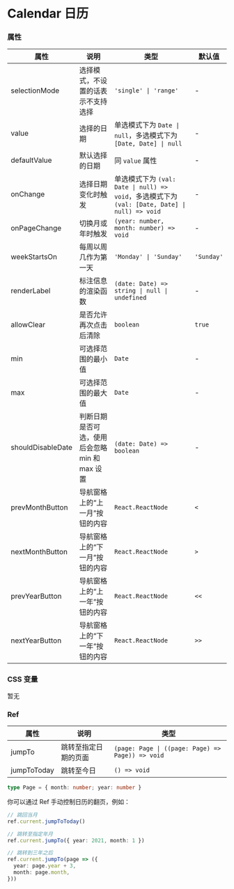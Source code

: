 # Calendar 日历 <Experimental></Experimental>

<code src="./demos/demo1.tsx"></code>
<code src="./demos/demo2.tsx"></code>
<code src="./demos/demo3.tsx"></code>

### 属性

| 属性              | 说明                                           | 类型                                                                                           | 默认值     |
| ----------------- | ---------------------------------------------- | ---------------------------------------------------------------------------------------------- | ---------- |
| selectionMode     | 选择模式，不设置的话表示不支持选择             | `'single' \| 'range'`                                                                          | -          |
| value             | 选择的日期                                     | 单选模式下为 `Date \| null`，多选模式下为 `[Date, Date] \| null`                               | -          |
| defaultValue      | 默认选择的日期                                 | 同 `value` 属性                                                                                | -          |
| onChange          | 选择日期变化时触发                             | 单选模式下为 `(val: Date \| null) => void`，多选模式下为 `(val: [Date, Date] \| null) => void` | -          |
| onPageChange      | 切换月或年时触发                               | `(year: number, month: number) => void`                                                        | -          |
| weekStartsOn      | 每周以周几作为第一天                           | `'Monday' \| 'Sunday'`                                                                         | `'Sunday'` |
| renderLabel       | 标注信息的渲染函数                             | `(date: Date) => string \| null \| undefined`                                                  | -          |
| allowClear        | 是否允许再次点击后清除                         | `boolean`                                                                                      | `true`     |
| min               | 可选择范围的最小值                             | `Date`                                                                                         | -          |
| max               | 可选择范围的最大值                             | `Date`                                                                                         | -          |
| shouldDisableDate | 判断日期是否可选，使用后会忽略 min 和 max 设置 | `(date: Date) => boolean`                                                                      | -          |
| prevMonthButton   | 导航窗格上的“上一月”按钮的内容                 | `React.ReactNode`                                                                              | `<`        |
| nextMonthButton   | 导航窗格上的“下一月”按钮的内容                 | `React.ReactNode`                                                                              | `>`        |
| prevYearButton    | 导航窗格上的“上一年”按钮的内容                 | `React.ReactNode`                                                                              | `<<`       |
| nextYearButton    | 导航窗格上的“下一年”按钮的内容                 | `React.ReactNode`                                                                              | `>>`       |

### CSS 变量

暂无

### Ref

| 属性        | 说明                 | 类型                                             |
| ----------- | -------------------- | ------------------------------------------------ |
| jumpTo      | 跳转至指定日期的页面 | `(page: Page \| ((page: Page) => Page)) => void` |
| jumpToToday | 跳转至今日           | `() => void`                                     |

```ts
type Page = { month: number; year: number }
```

你可以通过 Ref 手动控制日历的翻页，例如：

```ts
// 跳回当月
ref.current.jumpToToday()

// 跳转至指定年月
ref.current.jumpTo({ year: 2021, month: 1 })

// 跳转到三年之后
ref.current.jumpTo(page => ({
  year: page.year + 3,
  month: page.month,
}))
```
